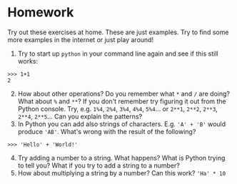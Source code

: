 
# Homework

Try out these exercises at home. These are just examples. Try to find some more examples in the internet or just play around!

1. Try to start up `python` in your command line again and see if this still works:
```pycon
>>> 1+1
2
```
2. How about other operations? Do you remember what `*` and `/` are doing? What about `%` and `**`?
If you don't remember try figuring it out from the Python console. Try, e.g. `1%4`, `2%4`, `3%4`, `4%4`, `5%4`... or `2**1`, `2**2`, `2**3`, `2**4`, `2**5`... Can you explain the patterns?
3. In Python you can add also strings of characters. E.g. `'A' + 'B'` would produce `'AB'`. What's wrong with the result of the following?
```pycon
>>> 'Hello' + 'World!'
```
4. Try adding a number to a string. What happens? What is Python trying to tell you? What if you try to add a string to a number?
5. How about multiplying a string by a number? Can this work? `'Ha' * 10`
